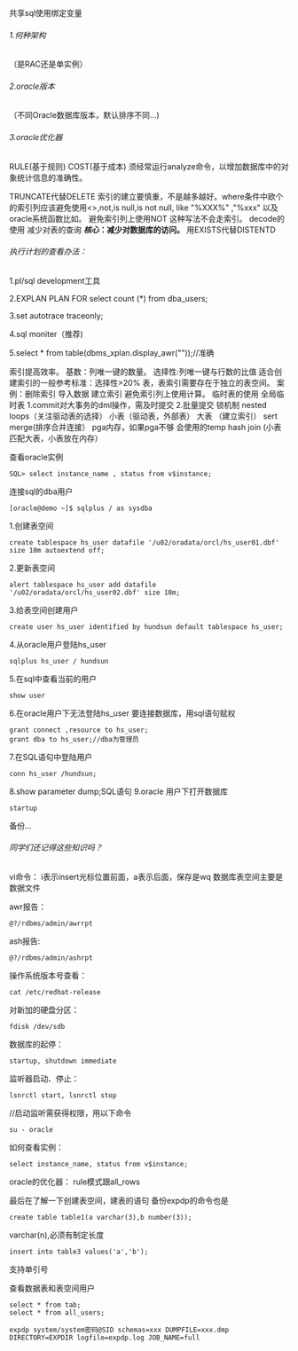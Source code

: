 
共享sql使用绑定变量

###### 1.何种架构
（是RAC还是单实例）
###### 2.oracle版本
（不同Oracle数据库版本，默认排序不同...)
###### 3.oracle优化器
RULE(基于规则)
COST(基于成本)
须经常运行analyze命令，以增加数据库中的对象统计信息的准确性。


TRUNCATE代替DELETE
索引的建立要慎重，不是越多越好。where条件中欧个的索引列应该避免使用<>,not,is null,is not null,
like "%XXX%" ,"%xxx" 以及oracle系统函数比如。
避免索引列上使用NOT
这种写法不会走索引。
decode的使用
减少对表的查询
***核心*：减少对数据库的访问。**
用EXISTS代替DISTENTD
###### 执行计划的查看办法：
1.pl/sql development工具

2.EXPLAN PLAN FOR select count (*) from dba_users;

3.set autotrace traceonly;

4.sql moniter（推荐)

5.select * from table(dbms_xplan.display_awr(""));//准确

索引提高效率。
基数：列唯一键的数量。
选择性:列唯一键与行数的比值
适合创建索引的一般参考标准：选择性>20%
表，表索引需要存在于独立的表空间。
案例：删除索引 导入数据 建立索引
避免索引列上使用计算。
临时表的使用
全局临时表
1.commit对大事务的dml操作，需及时提交
2.批量提交
锁机制
nested loops（关注驱动表的选择）
小表（驱动表，外部表） 大表 （建立索引）
sert merge(排序合并连接）
pga内存，如果pga不够 会使用的temp
hash join (小表匹配大表，小表放在内存）



查看oracle实例

```
SQL> select instance_name , status from v$instance;
```


连接sql的dba用户

```
[oracle@demo ~]$ sqlplus / as sysdba
```

1.创建表空间

```
create tablespace hs_user datafile '/u02/oradata/orcl/hs_user01.dbf' size 10m autoextend off;
```

2.更新表空间

```
alert tablespace hs_user add datafile '/u02/oradata/orcl/hs_user02.dbf' size 10m;
```

3.给表空间创建用户

```
create user hs_user identified by hundsun default tablespace hs_user;
```

4.从oracle用户登陆hs_user

```
sqlplus hs_user / hundsun
```

5.在sql中查看当前的用户

```
show user
```

6.在oracle用户下无法登陆hs_user 要连接数据库，用sql语句赋权

```
grant connect ,resource to hs_user;
grant dba to hs_user;//dba为管理员
```

7.在SQL语句中登陆用户

```
conn hs_user /hundsun;
```

8.show parameter dump;SQL语句
9.oracle 用户下打开数据库 

```
startup
```

备份...
###### 同学们还记得这些知识吗？ 

vi命令： i表示insert光标位置前面，a表示后面，保存是wq
数据库表空间主要是数据文件

awr报告：
```
@?/rdbms/admin/awrrpt
```
ash报告:

```
@?/rdbms/admin/ashrpt
```
操作系统版本号查看： 

```
cat /etc/redhat-release
```
对新加的硬盘分区： 

```
fdisk /dev/sdb
```
数据库的起停：
```
startup, shutdown immediate
```
监听器启动、停止：
    
```
lsnrctl start, lsnrctl stop
```
//启动监听需获得权限，用以下命令

```
su - oracle
```


如何查看实例：

```
select instance_name, status from v$instance;
```
oracle的优化器： rule模式跟all_rows

最后在了解一下创建表空间，建表的语句
备份expdp的命令也是

```
create table table1(a varchar(3),b number(3));
```

varchar(n),必须有制定长度

```
insert into table3 values('a','b');
```

支持单引号

查看数据表和表空间用户
```
select * from tab;
select * from all_users;
```


```
expdp system/system密码@SID schemas=xxx DUMPFILE=xxx.dmp DIRECTORY=EXPDIR logfile=expdp.log JOB_NAME=full
```
